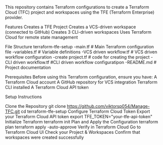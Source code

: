 This repository contains Terraform configurations to create a Terraform Cloud (TFC) project and workspaces using the TFE (Terraform Enterprise) provider.

Features 
Creates a TFE Project 
Creates a VCS-driven workspace (connected to GitHub) 
Creates 3 CLI-driven workspaces 
Uses Terraform Cloud for remote state management

File Structure terraform-tfe-setup -main.tf # Main Terraform configuration file 
-variables.tf # Variable definitions 
-VCS driven workflow.tf # VCS driven workflow configuration 
-create project.tf # code for creating the project
-CLI driven workflow.tf #CLI driven workflow configuratipon 
-README.md # Project documentation

Prerequisites Before using this Terraform configuration, ensure you have: 
A Terraform Cloud account 
A GitHub repository for VCS integration Terraform CLI installed
A Terraform Cloud API token

Setup Instructions

Clone the Repository git clone https://github.com/viktorsp054/Manage-TFC.git cd terraform-tfe-setup
Configure Terraform Cloud Token Export your Terraform Cloud API token export TFE_TOKEN="your-tfe-api-token"
Initialize Terraform terraform init
Plan and Apply the Configuration terraform plan terraform apply -auto-approve
Verify in Terraform Cloud Go to Terraform Cloud UI Check your Project & Workspaces Confirm that workspaces were created successfully

